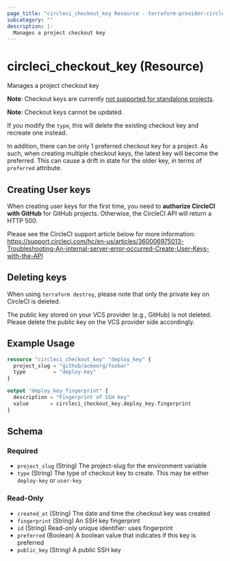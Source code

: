 ```yaml
---
page_title: "circleci_checkout_key Resource - terraform-provider-circleci"
subcategory: ""
description: |-
  Manages a project checkout key
---
```


# circleci_checkout_key (Resource)

Manages a project checkout key

**Note**: Checkout keys are currently [not supported for standalone projects](https://circleci.com/docs/gitlab-integration/#additional-ssh-keys-only).

**Note**: Checkout keys cannot be updated.

If you modify the `type`, this will delete the existing checkout key and recreate one instead.

In addition, there can be only 1 preferred checkout key for a project.
As such, when creating multiple checkout keys, the latest key will become the preferred.
This can cause a drift in state for the older key, in terms of `preferred` attribute.

## Creating User keys

When creating user keys for the first time, you need to **authorize CircleCI with GitHub** for GitHub projects.
Otherwise, the CircleCI API will return a HTTP 500.

Please see the CircleCI support article below for more information:
https://support.circleci.com/hc/en-us/articles/360006975013-Troubleshooting-An-internal-server-error-occurred-Create-User-Keys-with-the-API

## Deleting keys

When using `terraform destroy`, please note that only the private key on CircleCI is deleted.

The public key stored on your VCS provider (e.g., GitHub) is not deleted.
Please delete the public key on the VCS provider side accordingly.

## Example Usage

```terraform
resource "circleci_checkout_key" "deploy_key" {
  project_slug = "github/acmeorg/foobar"
  type         = "deploy-key"
}

output "deploy_key_fingerprint" {
  description = "Fingerprint of SSH key"
  value       = circleci_checkout_key.deploy_key.fingerprint
}
```

<!-- schema generated by tfplugindocs -->
## Schema

### Required

- `project_slug` (String) The project-slug for the environment variable
- `type` (String) The type of checkout key to create. This may be either `deploy-key` or `user-key`

### Read-Only

- `created_at` (String) The date and time the checkout key was created
- `fingerprint` (String) An SSH key fingerprint
- `id` (String) Read-only unique identifier: uses fingerprint
- `preferred` (Boolean) A boolean value that indicates if this key is preferred
- `public_key` (String) A public SSH key
